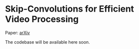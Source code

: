 # Skip-Convolutions for Efficient Video Processing
Paper: [arXiv](https://arxiv.org/abs/2104.11487)
 
The codebase will be available here soon.
